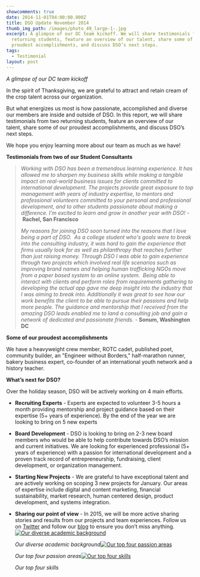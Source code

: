 ```yaml
---
showcomments: true
date: 2014-11-01T04:00:00.000Z
title: DSO Update November 2014
thumb_img_path: /images/photo_49_large-1-.jpg
excerpt: A glimpse of our DC team kickoff. We will share testimonials from two
  returning students, feature an overview of our talent, share some of our
  proudest accomplishments, and discuss DSO’s next steps.
tags:
  - Testimonial
layout: post
---
```

*A glimpse of our DC team kickoff*

In the spirit of Thanksgiving, we are grateful to attract and retain cream of the crop talent across our organization.

But what energizes us most is how passionate, accomplished and diverse our members are inside and outside of DSO. In this report, we will share testimonials from two returning students, feature an overview of our talent, share some of our proudest accomplishments, and discuss DSO’s next steps.

We hope you enjoy learning more about our team as much as we have!

**Testimonials from two of our Student Consultants**

> *Working with DSO has been a tremendous learning experience. It has allowed me to sharpen my business skills while making a tangible impact on real-world business issues for clients committed to international development. The projects provide great exposure to top management with years of industry expertise, to mentors and professional volunteers committed to your personal and professional development, and to other students passionate about making a difference. I'm excited to learn and grow in another year with DSO! -* **Rachel, San Francisco**
>
> *My reasons for joining DSO soon turned into the reasons that I love being a part of DSO.  As a college student who's goals were to break into the consulting industry, it was hard to gain the experience that firms usually look for as well as philanthropy that reaches further than just raising money. Through DSO I was able to gain experience through two projects which involved real life scenarios such as improving brand names and helping human trafficking NGOs move from a paper based system to an online system.  Being able to interact with clients and perform roles from requirements gathering to developing the actual app gave me deep insight into the industry that I was aiming to break into. Additionally it was great to see how our work benefits the client to be able to pursue their passions and help more people. The guidance and mentorship that I received from the amazing DSO leads enabled me to land a consulting job and gain a network of dedicated and passionate friends. -* **Sonum, Washington DC**

**Some of our proudest accomplishments**

We have a heavyweight crew member, ROTC cadet, published poet, community builder, an "Engineer without Borders," half-marathon runner, bakery business expert, co-founder of an international youth network and a history teacher. 

**What’s next for DSO?** 

Over the holiday season, DSO will be actively working on 4 main efforts.

* **Recruiting Experts** - Experts are expected to volunteer 3-5 hours a month providing mentorship and project guidance based on their expertise (5+ years of experience). By the end of the year we are looking to bring on 5 new experts
* **Board Development** - DSO is looking to bring on 2-3 new board members who would be able to help contribute towards DSO’s mission and current initiatives. We are looking for experienced professional (5+ years of experience) with a passion for international development and a proven track record of entrepreneurship, fundraising, client development, or organization management.  
* **Starting New Projects** - We are grateful to have exceptional talent and are actively working on scoping 3 new projects for January. Our areas of expertise include digital and content marketing, financial sustainability, market research, human centered design, product development, and systems integration.
* **Sharing our point of view** - In 2015, we will be more active sharing stories and results from our projects and team experiences. Follow us on [Twitter](https://twitter.com/dsoglobal) and follow our [blog](http://www.dsoglobal.org/blog) to ensure you don’t miss anything.[![Our diverse academic background](https://www.globalgiving.org/pfil/17280/Slide1_Large.jpg)](https://www.globalgiving.org/pfil/17280/Slide1_Large.jpg)

  *Our diverse academic background*[![Our top four passion areas](https://www.globalgiving.org/pfil/17280/Top_four_Passion_Large.jpg)](https://www.globalgiving.org/pfil/17280/Top_four_Passion_Large.jpg)

  *Our top four passion areas*[![Our top four skills](https://www.globalgiving.org/pfil/17280/Top_four_Skills_Large.jpg)](https://www.globalgiving.org/pfil/17280/Top_four_Skills_Large.jpg)

  *Our top four skills*